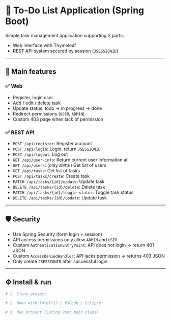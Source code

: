 # 📝 To-Do List Application (Spring Boot)

Simple task management application supporting 2 parts:
- Web interface with Thymeleaf
- REST API system secured by session (`JSESSIONID`)

---

## 🚀 Main features

### ✅ Web
- Register, login user
- Add / edit / delete task
- Update status: todo → in progress → done
- Redirect permissions (`USER`, `ADMIN`)
- Custom 403 page when lack of permission

### ✅ REST API
- `POST /api/register`: Register account
- `POST /api/login`: Login, return `JSESSIONID`
- `POST /api/logout`: Log out
- `GET /api/user-info`: Return current user information at
- `GET /api/users`: (only `ADMIN`) Get list of users
- `GET /api/tasks`: Get list of tasks
- `POST /api/tasks/create`: Create task
- `PATCH /api/tasks/{id}/update`: Update task
- `DELETE /api/tasks/{id}/delete`: Delete task
- `PATCH /api/tasks/{id}/toggle-status`: Toggle task status
- `DELETE /api/tasks/{id}/update`: Update task

---

## 🛡️ Security

- Use Spring Security (form login + session)
- API access permissions only allow `ADMIN` and `USER`
- Custom `AuthenticationEntryPoint`: API does not login → return 401 JSON
- Custom `AccessDeniedHandler`: API lacks permission → returns 403 JSON
- Only create `JSESSIONID` after successful login

---

## ⚙️ Install & run

```bash
# 1. Clone project

# 2. Open with IntelliJ / VSCode / Eclipse

# 3. Run project (Spring Boot main class)